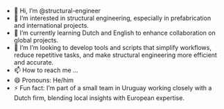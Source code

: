 - 👋 Hi, I’m @structural-engineer
- 👀 I’m interested in structural engineering, especially in prefabrication and international projects.
- 🌱 I’m currently learning Dutch and English to enhance collaboration on global projects.
- 💞️ I’m I’m looking to develop tools and scripts that simplify workflows, reduce repetitive tasks, and make structural engineering more efficient and accurate.
- 📫 How to reach me ...
- 😄 Pronouns: He/him
- ⚡ Fun fact: I’m part of a small team in Uruguay working closely with a Dutch firm, blending local insights with European expertise.

<!---
structural-engineer/structural-engineer is a ✨ special ✨ repository because its `README.md` (this file) appears on your GitHub profile.
You can click the Preview link to take a look at your changes.
--->

